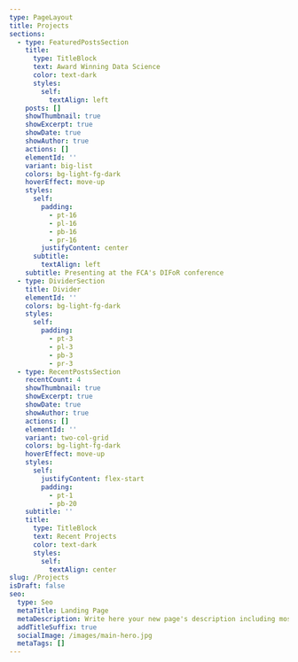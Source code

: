 ```yaml
---
type: PageLayout
title: Projects
sections:
  - type: FeaturedPostsSection
    title:
      type: TitleBlock
      text: Award Winning Data Science
      color: text-dark
      styles:
        self:
          textAlign: left
    posts: []
    showThumbnail: true
    showExcerpt: true
    showDate: true
    showAuthor: true
    actions: []
    elementId: ''
    variant: big-list
    colors: bg-light-fg-dark
    hoverEffect: move-up
    styles:
      self:
        padding:
          - pt-16
          - pl-16
          - pb-16
          - pr-16
        justifyContent: center
      subtitle:
        textAlign: left
    subtitle: Presenting at the FCA's DIFoR conference
  - type: DividerSection
    title: Divider
    elementId: ''
    colors: bg-light-fg-dark
    styles:
      self:
        padding:
          - pt-3
          - pl-3
          - pb-3
          - pr-3
  - type: RecentPostsSection
    recentCount: 4
    showThumbnail: true
    showExcerpt: true
    showDate: true
    showAuthor: true
    actions: []
    elementId: ''
    variant: two-col-grid
    colors: bg-light-fg-dark
    hoverEffect: move-up
    styles:
      self:
        justifyContent: flex-start
        padding:
          - pt-1
          - pb-20
    subtitle: ''
    title:
      type: TitleBlock
      text: Recent Projects
      color: text-dark
      styles:
        self:
          textAlign: center
slug: /Projects
isDraft: false
seo:
  type: Seo
  metaTitle: Landing Page
  metaDescription: Write here your new page's description including most relevant keywords.
  addTitleSuffix: true
  socialImage: /images/main-hero.jpg
  metaTags: []
---
```

